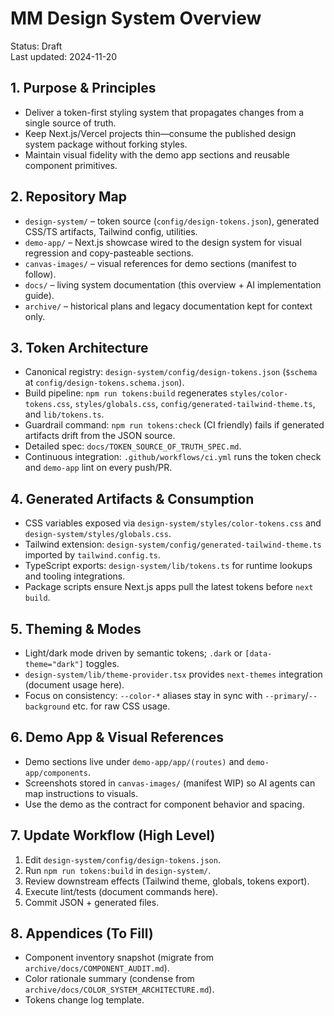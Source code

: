 # MM Design System Overview

Status: Draft  
Last updated: 2024-11-20

## 1. Purpose & Principles
- Deliver a token-first styling system that propagates changes from a single source of truth.
- Keep Next.js/Vercel projects thin—consume the published design system package without forking styles.
- Maintain visual fidelity with the demo app sections and reusable component primitives.

## 2. Repository Map
- `design-system/` – token source (`config/design-tokens.json`), generated CSS/TS artifacts, Tailwind config, utilities.
- `demo-app/` – Next.js showcase wired to the design system for visual regression and copy-pasteable sections.
- `canvas-images/` – visual references for demo sections (manifest to follow).
- `docs/` – living system documentation (this overview + AI implementation guide).
- `archive/` – historical plans and legacy documentation kept for context only.

## 3. Token Architecture
- Canonical registry: `design-system/config/design-tokens.json` (`$schema` at `config/design-tokens.schema.json`).
- Build pipeline: `npm run tokens:build` regenerates `styles/color-tokens.css`, `styles/globals.css`, `config/generated-tailwind-theme.ts`, and `lib/tokens.ts`.
- Guardrail command: `npm run tokens:check` (CI friendly) fails if generated artifacts drift from the JSON source.
- Detailed spec: `docs/TOKEN_SOURCE_OF_TRUTH_SPEC.md`.
- Continuous integration: `.github/workflows/ci.yml` runs the token check and `demo-app` lint on every push/PR.

## 4. Generated Artifacts & Consumption
- CSS variables exposed via `design-system/styles/color-tokens.css` and `design-system/styles/globals.css`.
- Tailwind extension: `design-system/config/generated-tailwind-theme.ts` imported by `tailwind.config.ts`.
- TypeScript exports: `design-system/lib/tokens.ts` for runtime lookups and tooling integrations.
- Package scripts ensure Next.js apps pull the latest tokens before `next build`.

## 5. Theming & Modes
- Light/dark mode driven by semantic tokens; `.dark` or `[data-theme="dark"]` toggles.
- `design-system/lib/theme-provider.tsx` provides `next-themes` integration (document usage here).
- Focus on consistency: `--color-*` aliases stay in sync with `--primary`/`--background` etc. for raw CSS usage.

## 6. Demo App & Visual References
- Demo sections live under `demo-app/app/(routes)` and `demo-app/components`.
- Screenshots stored in `canvas-images/` (manifest WIP) so AI agents can map instructions to visuals.
- Use the demo as the contract for component behavior and spacing.

## 7. Update Workflow (High Level)
1. Edit `design-system/config/design-tokens.json`.
2. Run `npm run tokens:build` in `design-system/`.
3. Review downstream effects (Tailwind theme, globals, tokens export).
4. Execute lint/tests (document commands here).
5. Commit JSON + generated files.

## 8. Appendices (To Fill)
- Component inventory snapshot (migrate from `archive/docs/COMPONENT_AUDIT.md`).
- Color rationale summary (condense from `archive/docs/COLOR_SYSTEM_ARCHITECTURE.md`).
- Tokens change log template.
